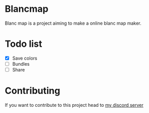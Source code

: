 # Blancmap
Blanc map is a project aiming to make a online blanc map maker.

# Todo list
* [x] Save colors
* [ ] Bundles
* [ ] Share

# Contributing
If you want to contribute to this project head to [my discord server](https://discord.gg/eGQ4Ga9)